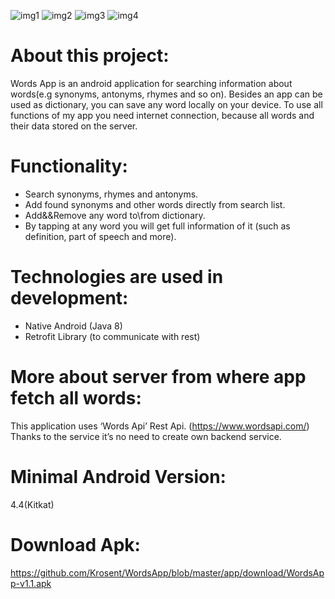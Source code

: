 ![img1](https://github.com/Krosent/WordsApp/blob/master/app/screens/1.jpg?raw=true)
![img2](https://github.com/Krosent/WordsApp/blob/master/app/screens/2.jpg?raw=true)
![img3](https://github.com/Krosent/WordsApp/blob/master/app/screens/3.jpg?raw=true)
![img4](https://github.com/Krosent/WordsApp/blob/master/app/screens/4.jpg?raw=true)

# About this project:
Words App is an android application for searching information about words(e.g synonyms, antonyms, rhymes and so on). Besides an app can be used as dictionary, you can save any word locally on your device. To use all functions of my app you need internet connection, because all words and their data stored on the server. 

# Functionality: 
- Search synonyms, rhymes and antonyms. 
- Add found synonyms and other words directly from search list. 
- Add&&Remove any word to\from dictionary.
- By tapping at any word you will get full information of it (such as definition, part of speech and more).

# Technologies are used in development:
- Native Android (Java 8)
- Retrofit Library (to communicate with rest)

# More about server from where app fetch all words:
This application uses ‘Words Api’ Rest Api. (https://www.wordsapi.com/)
Thanks to the service it’s no need to create own backend service.

# Minimal Android Version:
4.4(Kitkat) 

# Download Apk:
https://github.com/Krosent/WordsApp/blob/master/app/download/WordsApp-v1.1.apk
